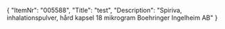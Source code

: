 {
  "ItemNr": "005588",
  "Title": "test",
  "Description": "Spiriva, inhalationspulver, hård kapsel 18 mikrogram Boehringer Ingelheim AB"
}